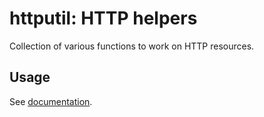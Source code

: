 # httputil: HTTP helpers

Collection of various functions to work on HTTP resources.

## Usage

See [documentation](https://godoc.org/github.com/facette/httputil).
